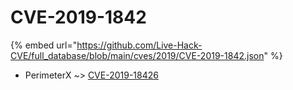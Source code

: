 # CVE-2019-1842
{% embed url="https://github.com/Live-Hack-CVE/full_database/blob/main/cves/2019/CVE-2019-1842.json" %}

* PerimeterX ~> [CVE-2019-18426](https://www.alice-snow.ru/2019/database/cve-2019-1842/cve-2019-18426-perimeterx)